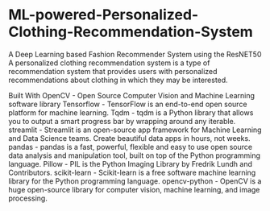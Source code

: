 # ML-powered-Personalized-Clothing-Recommendation-System
A Deep Learning based Fashion Recommender System using the ResNET50
A personalized clothing recommendation system is a type of recommendation system that provides users with personalized recommendations about clothing in which they may be interested.

Built With
OpenCV - Open Source Computer Vision and Machine Learning software library
Tensorflow - TensorFlow is an end-to-end open source platform for machine learning.
Tqdm - tqdm is a Python library that allows you to output a smart progress bar by wrapping around any iterable.
streamlit - Streamlit is an open-source app framework for Machine Learning and Data Science teams. Create beautiful data apps in hours, not weeks.
pandas - pandas is a fast, powerful, flexible and easy to use open source data analysis and manipulation tool, built on top of the Python programming language.
Pillow - PIL is the Python Imaging Library by Fredrik Lundh and Contributors.
scikit-learn - Scikit-learn is a free software machine learning library for the Python programming language.
opencv-python - OpenCV is a huge open-source library for computer vision, machine learning, and image processing.
